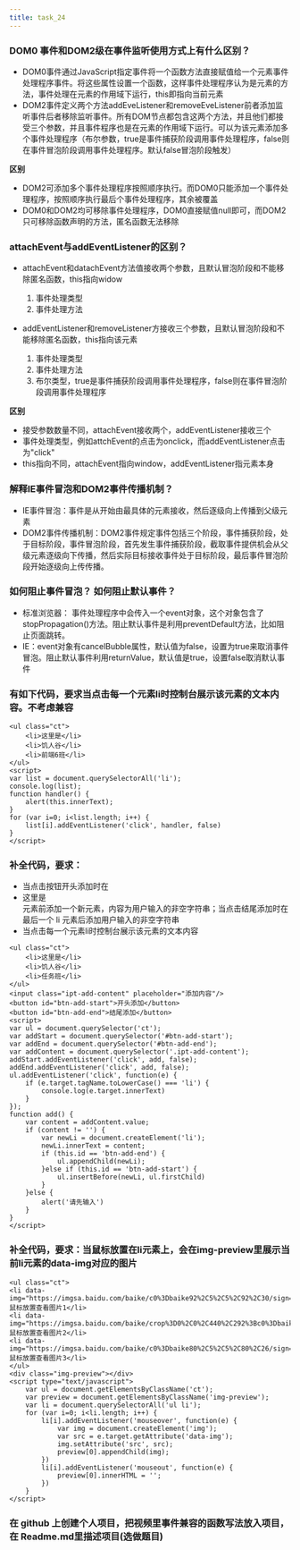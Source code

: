 ```yaml
---
title: task_24
---
```

### DOM0 事件和DOM2级在事件监听使用方式上有什么区别？

 - DOM0事件通过JavaScript指定事件将一个函数方法直接赋值给一个元素事件处理程序事件。将这些属性设置一个函数，这样事件处理程序认为是元素的方法，事件处理在元素的作用域下运行，this即指向当前元素
 - DOM2事件定义两个方法addEveListener和removeEveListener前者添加监听事件后者移除监听事件。所有DOM节点都包含这两个方法，并且他们都接受三个参数，并且事件程序也是在元素的作用域下运行。可以为该元素添加多个事件处理程序（布尔参数，true是事件捕获阶段调用事件处理程序，false则在事件冒泡阶段调用事件处理程序。默认false冒泡阶段触发）

 **区别** 

 - DOM2可添加多个事件处理程序按照顺序执行。而DOM0只能添加一个事件处理程序，按照顺序执行最后个事件处理程序，其余被覆盖
 - DOM0和DOM2均可移除事件处理程序，DOM0直接赋值null即可，而DOM2只可移除函数声明的方法，匿名函数无法移除

###  attachEvent与addEventListener的区别？

 - attachEvent和datachEvent方法值接收两个参数，且默认冒泡阶段和不能移除匿名函数，this指向widow

	 1. 事件处理类型
	 2. 事件处理方法

 - addEventListener和removeListener方接收三个参数，且默认冒泡阶段和不能移除匿名函数，this指向该元素
	 1. 事件处理类型
	 2. 事件处理方法
	 3. 布尔类型，true是事件捕获阶段调用事件处理程序，false则在事件冒泡阶段调用事件处理程序

**区别**

 - 接受参数数量不同，attachEvent接收两个，addEventListener接收三个
 - 事件处理类型，例如attchEvent的点击为onclick，而addEventListener点击为"click"
 - this指向不同，attachEvent指向window，addEventListener指元素本身

### 解释IE事件冒泡和DOM2事件传播机制？

 - IE事件冒泡：事件是从开始由最具体的元素接收，然后逐级向上传播到父级元素
 - DOM2事件传播机制：DOM2事件规定事件包括三个阶段，事件捕获阶段，处于目标阶段，事件冒泡阶段，首先发生事件捕获阶段，截取事件提供机会从父级元素逐级向下传播，然后实际目标接收事件处于目标阶段，最后事件冒泡阶段开始逐级向上传传播。

### 如何阻止事件冒泡？ 如何阻止默认事件？

 - 标准浏览器： 事件处理程序中会传入一个event对象，这个对象包含了stopPropagation()方法。阻止默认事件是利用preventDefault方法，比如阻止页面跳转。
 - IE：event对象有cancelBubble属性，默认值为false，设置为true来取消事件冒泡。阻止默认事件利用returnValue，默认值是true，设置false取消默认事件

### 有如下代码，要求当点击每一个元素li时控制台展示该元素的文本内容。不考虑兼容
```
<ul class="ct">
    <li>这里是</li>
    <li>饥人谷</li>
    <li>前端6班</li>
</ul>
<script>
var list = document.querySelectorAll('li');
console.log(list);
function handler() {
	alert(this.innerText);
}
for (var i=0; i<list.length; i++) {
	list[i].addEventListener('click', handler, false)
}
</script>
```

### 补全代码，要求：

 - 当点击按钮开头添加时在<li>这里是</li>元素前添加一个新元素，内容为用户输入的非空字符串；当点击结尾添加时在最后一个 li 元素后添加用户输入的非空字符串
 - 当点击每一个元素li时控制台展示该元素的文本内容

```
<ul class="ct">
    <li>这里是</li>
    <li>饥人谷</li>
    <li>任务班</li>
</ul>
<input class="ipt-add-content" placeholder="添加内容"/>
<button id="btn-add-start">开头添加</button>
<button id="btn-add-end">结尾添加</button>
<script>
var ul = document.querySelector('ct');
var addStart = document.querySelector('#btn-add-start');
var addEnd = document.querySelector('#btn-add-end');
var addContent = document.querySelector('.ipt-add-content');
addStart.addEventListener('click', add, false);
addEnd.addEventListener('click', add, false);
ul.addEventListener('click', function(e) {
	if (e.target.tagName.toLowerCase() === 'li') {
		console.log(e.target.innerText)
	}
});
function add() {
	var content = addContent.value;
	if (content != '') {
		var newLi = document.createElement('li');
		newLi.innerText = content;
		if (this.id == 'btn-add-end') {
			ul.appendChild(newLi);
		}else if (this.id == 'btn-add-start') {
			ul.insertBefore(newLi, ul.firstChild)
		}
	}else {
		alert('请先输入')
	}
}
</script>
```

### 补全代码，要求：当鼠标放置在li元素上，会在img-preview里展示当前li元素的data-img对应的图片
```
<ul class="ct">
<li data-img="https://imgsa.baidu.com/baike/c0%3Dbaike92%2C5%2C5%2C92%2C30/sign=372f4bb77ef40ad101e9cfb136457aba/e4dde71190ef76c69abb87a49816fdfaae5167d7.jpg">鼠标放置查看图片1</li>
<li data-img="https://imgsa.baidu.com/baike/crop%3D0%2C0%2C440%2C292%3Bc0%3Dbaike80%2C5%2C5%2C80%2C26/sign=bf7e77eb0c23dd54353cfd28ec399fee/4034970a304e251fe1a7ef77a286c9177e3e53e8.jpg">鼠标放置查看图片2</li>
<li data-img="https://imgsa.baidu.com/baike/c0%3Dbaike80%2C5%2C5%2C80%2C26/sign=bf1bf8e31538534398c28f73f27adb1b/c2cec3fdfc0392455cb9ea808294a4c27d1e2534.jpg">鼠标放置查看图片3</li>
</ul>
<div class="img-preview"></div>
<script type="text/javascript">
	var ul = document.getElementsByClassName('ct');
	var preview = document.getElementsByClassName('img-preview');
	var li = document.querySelectorAll('ul li');
	for (var i=0; i<li.length; i++) {
		li[i].addEventListener('mouseover', function(e) {
			var img = document.createElement('img');
			var src = e.target.getAttribute('data-img');
			img.setAttribute('src', src);
			preview[0].appendChild(img);
		})
		li[i].addEventListener('mouseout', function(e) {
			preview[0].innerHTML = '';
		})
	}
</script>
```

###  在 github 上创建个人项目，把视频里事件兼容的函数写法放入项目，在 Readme.md里描述项目(选做题目)